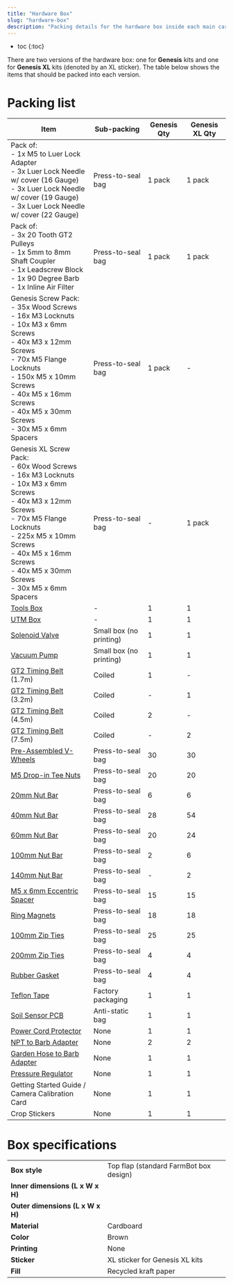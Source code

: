 ```yaml
---
title: "Hardware Box"
slug: "hardware-box"
description: "Packing details for the hardware box inside each main carton"
---
```


* toc
{:toc}

There are two versions of the hardware box: one for **Genesis** kits and one for **Genesis XL** kits (denoted by an <span class="fb-xl-sticker">XL</span> sticker). The table below shows the items that should be packed into each version.

# Packing list

|Item                          |Sub-packing                   |Genesis Qty                   |Genesis XL Qty                |
|------------------------------|------------------------------|------------------------------|------------------------------|
|Pack of:<br>- 1x M5 to Luer Lock Adapter<br>- 3x Luer Lock Needle w/ cover (16 Gauge)<br>- 3x Luer Lock Needle w/ cover (19 Gauge)<br>- 3x Luer Lock Needle w/ cover (22 Gauge)|Press-to-seal bag|1 pack|1 pack
|Pack of:<br>- 3x 20 Tooth GT2 Pulleys<br>- 1x 5mm to 8mm Shaft Coupler<br>- 1x Leadscrew Block<br>- 1x 90 Degree Barb<br>- 1x Inline Air Filter|Press-to-seal bag|1 pack|1 pack
|Genesis Screw Pack:<br>- 35x Wood Screws<br>- 16x M3 Locknuts<br>- 10x M3 x 6mm Screws<br>- 40x M3 x 12mm Screws<br>- 70x M5 Flange Locknuts<br>- 150x M5 x 10mm Screws<br>- 40x M5 x 16mm Screws<br>- 40x M5 x 30mm Screws<br>- 30x M5 x 6mm Spacers|Press-to-seal bag|1 pack|-
|Genesis <span class="fb-xl-sticker">XL</span> Screw Pack:<br>- 60x Wood Screws<br>- 16x M3 Locknuts<br>- 10x M3 x 6mm Screws<br>- 40x M3 x 12mm Screws<br>- 70x M5 Flange Locknuts<br>- 225x M5 x 10mm Screws<br>- 40x M5 x 16mm Screws<br>- 40x M5 x 30mm Screws<br>- 30x M5 x 6mm Spacers|Press-to-seal bag|-|1 pack
|[Tools Box](tools-box.md)     |-                             |1                             |1
|[UTM Box](utm-box.md)         |-                             |1                             |1
|[Solenoid Valve](../../Extras/bom/electronics-and-wiring.md#solenoid-valve)|Small box (no printing)       |1                             |1
|[Vacuum Pump](../../Extras/bom/electronics-and-wiring.md#vacuum-pump)|Small box (no printing)       |1                             |1
|[GT2 Timing Belt](../../Extras/bom/drivetrain.md#gt2-timing-belt) (1.7m)        |Coiled                        |1                             |-
|[GT2 Timing Belt](../../Extras/bom/drivetrain.md#gt2-timing-belt) (3.2m)        |Coiled                        |-                             |1
|[GT2 Timing Belt](../../Extras/bom/drivetrain.md#gt2-timing-belt) (4.5m)        |Coiled                        |2                             |-
|[GT2 Timing Belt](../../Extras/bom/drivetrain.md#gt2-timing-belt) (7.5m)        |Coiled                        |-                             |2
|[Pre-Assembled V-Wheels](../pre-assembly/v-wheels.md)|Press-to-seal bag             |30                            |30
|[M5 Drop-in Tee Nuts](../../Extras/bom/fasteners-and-hardware.md#tee-nuts)        |Press-to-seal bag             |20                            |20
|[20mm Nut Bar](../../Extras/bom/fasteners-and-hardware.md#20mm-nut-bar)|Press-to-seal bag             |6                             |6
|[40mm Nut Bar](../../Extras/bom/fasteners-and-hardware.md#40mm-nut-bar)|Press-to-seal bag             |28                            |54
|[60mm Nut Bar](../../Extras/bom/fasteners-and-hardware.md#60mm-nut-bar)|Press-to-seal bag             |20                            |24
|[100mm Nut Bar](../../Extras/bom/fasteners-and-hardware.md#100mm-nut-bar)|Press-to-seal bag             |2                            |6
|[140mm Nut Bar](../../Extras/bom/fasteners-and-hardware.md#140mm-nut-bar)|Press-to-seal bag             |-                            |2
|[M5 x 6mm Eccentric Spacer](../../Extras/bom/fasteners-and-hardware.md#eccentric-spacers)     |Press-to-seal bag             |15                            |15
|[Ring Magnets](../../Extras/bom/fasteners-and-hardware.md#ring-magnets)     |Press-to-seal bag             |18                            |18
|[100mm Zip Ties](../../Extras/bom/fasteners-and-hardware.md#100mm-zip-ties)                |Press-to-seal bag             |25                            |25
|[200mm Zip Ties](../../Extras/bom/fasteners-and-hardware.md#200mm-zip-ties)                |Press-to-seal bag             |4                             |4
|[Rubber Gasket](../../Extras/bom/tubing.md#rubber-gasket)|Press-to-seal bag                          |4                             |4
|[Teflon Tape](../../Extras/bom/tubing.md#teflon-tape)                   |Factory packaging             |1                             |1
|[Soil Sensor PCB](../../Extras/bom/electronics-and-wiring.md#soil-sensor-pcb)|Anti-static bag               |1                             |1
|[Power Cord Protector](../../Extras/bom/electronics-and-wiring.md#power-cord-protector)      |None                          |1                             |1
|[NPT to Barb Adapter](../../Extras/bom/tubing.md#npt-to-barb-adapter)|None                          |2                             |2
|[Garden Hose to Barb Adapter](../../Extras/bom/tubing.md#garden-hose-to-barb-adapter)|None                          |1                             |1
|[Pressure Regulator](../../Extras/bom/tubing.md#pressure-regulator)|None                          |1                             |1
|Getting Started Guide / Camera Calibration Card|None                          |1                             |1
|Crop Stickers                 |None                          |1                             |1

# Box specifications

|                              |                              |
|------------------------------|------------------------------|
|**Box style**                 |Top flap (standard FarmBot box design)
|**Inner dimensions (L x W x H)**|
|**Outer dimensions (L x W x H)**|
|**Material**                  |Cardboard
|**Color**                     |Brown
|**Printing**                  |None
|**Sticker**                   |<span class="fb-xl-sticker">XL</span> sticker for Genesis XL kits
|**Fill**                      |Recycled kraft paper

